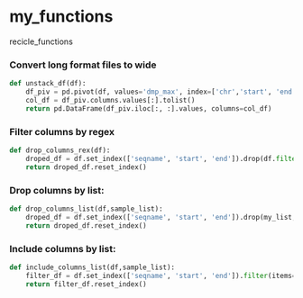 # my_functions
recicle_functions

### Convert long format files to wide
```py
def unstack_df(df):
    df_piv = pd.pivot(df, values='dmp_max', index=['chr','start', 'end'], columns=['query']).reset_index()
    col_df = df_piv.columns.values[:].tolist()
    return pd.DataFrame(df_piv.iloc[:, :].values, columns=col_df)
```

### Filter columns by regex
```py
def drop_columns_rex(df):
    droped_df = df.set_index(['seqname', 'start', 'end']).drop(df.filter(regex='BW_').columns, axis=1)
    return droped_df.reset_index()
```

### Drop columns by list:
```py
def drop_columns_list(df,sample_list):
    droped_df = df.set_index(['seqname', 'start', 'end']).drop(my_list, axis=1)
    return droped_df.reset_index()
```

### Include columns by list:
```py
def include_columns_list(df,sample_list):
    filter_df = df.set_index(['seqname', 'start', 'end']).filter(items=my_list, axis=1)
    return filter_df.reset_index()
```
